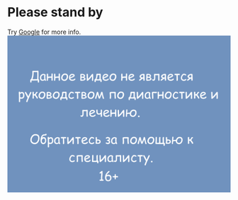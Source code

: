 # Please stand by
Try [Google](https://pressbooks.openeducationalberta.ca/app/uploads/sites/3/2018/08/0500Pronormoblast1-Gloria-Kwon-1024x768.jpg) for more info.
![фото](docs/assets/f.png)
